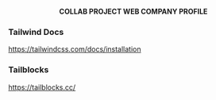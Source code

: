 <p align="center"><b>COLLAB PROJECT WEB COMPANY PROFILE</b></p>

<h3>Tailwind Docs</h3>
<a href="https://tailwindcss.com/docs/installation">https://tailwindcss.com/docs/installation</a>

<h3>Tailblocks</h3>
<a href="https://tailblocks.cc/">https://tailblocks.cc/</a>
